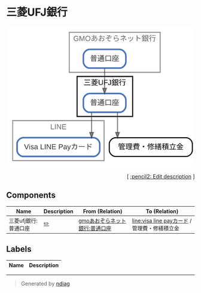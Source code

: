# 三菱UFJ銀行

![view](node-三菱ufj銀行.svg)



<p align="right">
  [ <a href="../ndiag.descriptions/_node-三菱ufj銀行.md">:pencil2: Edit description</a> ]
</p>

## Components

| Name | Description | From (Relation) | To (Relation) |
| --- | --- | --- | --- |
| 三菱ufj銀行:普通口座 |  <a href="../ndiag.descriptions/_component-三菱ufj銀行_普通口座.md">:pencil2:</a> | [gmoあおぞらネット銀行:普通口座](node-gmoあおぞらネット銀行.md) | [line:visa line payカード](node-line.md) / 管理費・修繕積立金 |

## Labels

| Name | Description |
| --- | --- |

---

> Generated by [ndiag](https://github.com/k1LoW/ndiag)
